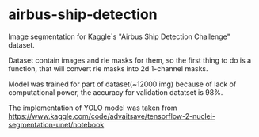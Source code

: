 # airbus-ship-detection
Image segmentation for Kaggle`s "Airbus Ship Detection Challenge" dataset.

Dataset contain images and rle masks for them, so the first thing to do is a function, that will convert rle masks into 2d 1-channel masks.

Model was trained for part of dataset(~12000 img) because of lack of computational power, the accuracy for validation datatset is 98%.

The implementation of YOLO model was taken from https://www.kaggle.com/code/advaitsave/tensorflow-2-nuclei-segmentation-unet/notebook
